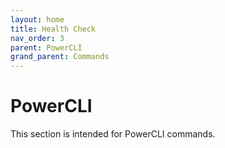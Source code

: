 ```yaml
---
layout: home
title: Health Check
nav_order: 3
parent: PowerCLI
grand_parent: Commands
---
```


PowerCLI
=======

This section is intended for PowerCLI commands.
